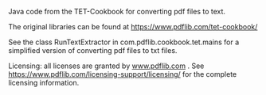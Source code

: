 Java code from the TET-Cookbook for converting pdf files to text.

The original libraries can be found at https://www.pdflib.com/tet-cookbook/

See the class RunTextExtractor in com.pdflib.cookbook.tet.mains 
for a simplified version of converting pdf files to txt files.

Licensing:  all licenses are granted by www.pdflib.com .  See https://www.pdflib.com/licensing-support/licensing/ for the complete licensing information.


